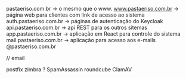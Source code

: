 pastaeriso.com.br -> o mesmo que o www.
www.pastaeriso.com.br -> página web para clientes com link de acesso ao sistema
auth.pastaeriso.com.br -> páginas de autenticação do Keycloak
api.pastaeriso.com.br -> api REST para os outros sitemas
app.pastaeriso.com.br -> aplicação em React para controle do sistema
mail.pastaeriso.com.br -> aplicação para acesso aos e-mails @pastaeriso.com.br

// email

postfix
zimbra ?
SpamAssassin
roundcube
ClamAV
